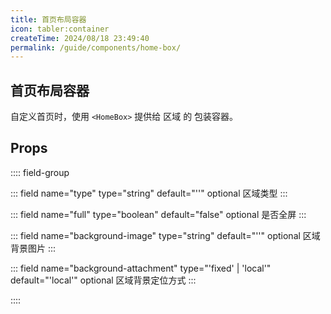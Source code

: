 ```yaml
---
title: 首页布局容器
icon: tabler:container
createTime: 2024/08/18 23:49:40
permalink: /guide/components/home-box/
---
```


## 首页布局容器

自定义首页时，使用 `<HomeBox>` 提供给 区域 的 包装容器。

## Props

:::: field-group

::: field name="type" type="string" default="''" optional
区域类型
:::

::: field name="full" type="boolean" default="false" optional
是否全屏
:::

::: field name="background-image" type="string" default="''" optional
区域背景图片
:::

::: field name="background-attachment" type="'fixed' | 'local'" default="'local'" optional
区域背景定位方式
:::

::::
